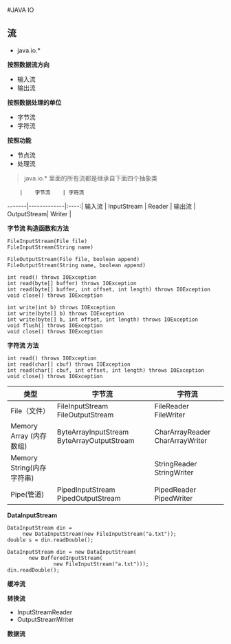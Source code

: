 #JAVA IO

## 流
- java.io.*

**按照数据流方向**

- 输入流
- 输出流

**按照数据处理的单位**

- 字节流
- 字符流

**按照功能**

- 节点流
- 处理流

>java.io.* 里面的所有流都是继承自下面四个抽象类

        |    字节流    | 字符流
 -------|-------------|:----:|
 输入流  | InputStream | Reader |
 输出流  | OutputStream| Writer |
 
 **字节流 构造函数和方法**
 
 ```
 FileInputStream(File file)
 FileInputStream(String name)
 
 FileOutputStream(File file, boolean append)
 FileOutputStream(String name, boolean append)
 
 int read() throws IOException
 int read(byte[] buffer) throws IOException
 int read(byte[] buffer, int offset, int length) throws IOException 
 void close() throws IOException
 
 int write(int b) throws IOException
 int write(byte[] b) throws IOException
 int write(byte[] b, int offset, int length) throws IOException
 void flush() throws IOException
 void close() throws IOException
 ```
 
 **字符流 方法**
 ```
 int read() throws IOException
 int read(char[] cbuf) throws IOException
 int read(char[] cbuf, int offset, int length) throws IOException
 void close() throws IOException
 ```
 
 类型        |字节流|字符流
 ---------- |-------------|----
 File（文件）| FileInputStream FileOutputStream |FileReader FileWriter
 Memory Array (内存数组) | ByteArrayInputStream ByteArrayOutputStream | CharArrayReader CharArrayWriter
 Memory String(内存字符串)| |StringReader StringWriter 
 Pipe(管道)| PipedInputStream PipedOutputStream | PipedReader PipedWriter
 
 **DataInputStream**
 
 ```
 DataInputStream din = 
      new DataInputStream(new FileInputStream("a.txt"));
 double s = din.readDouble();
 
 DataInputStream din = new DataInputStream(
 		new BufferedInputStream(
 				new FileInputStream("a.txt")));
 din.readDouble();
 
 ```
 
 **缓冲流**
 
 **转换流**
 
 - InputStreamReader
 - OutputStreamWriter
 
 **数据流**
